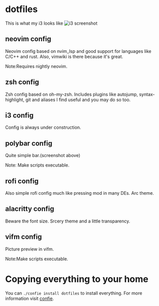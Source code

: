 # dotfiles

This is what my i3 looks like
![i3 screenshot](https://raw.github.com/phantomion/dotfiles/master/i3wm.png)

## neovim config
Neovim config based on nvim_lsp and good support for languages like C/C++ and rust. Also, vimwiki is there because it's great.

Note:Requires nightly neovim.

## zsh config
Zsh config based on oh-my-zsh. Includes plugins like autojump, syntax-highlight, git and aliases I find useful and you may do so too.

## i3 config
Config is always under construction.

## polybar config
Quite simple bar.(screenshot above)

Note: Make scripts executable.

## rofi config
Also simple rofi config much like pressing mod in many DEs. Arc theme.

## alacritty config
Beware the font size. Srcery theme and a little transparency.

## vifm config
Picture preview in vifm.

Note:Make scripts executable.

# Copying everything to your home
You can `./confie install dotfiles` to install everything. For more information visit [confie](https://gitlab.com/langhops/confie).
